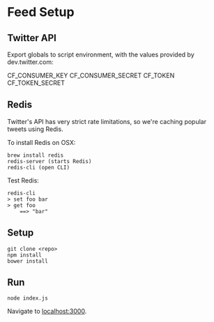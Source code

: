 # Feed Setup

## Twitter API

Export globals to script environment, with the
values provided by dev.twitter.com:

CF_CONSUMER_KEY
CF_CONSUMER_SECRET
CF_TOKEN
CF_TOKEN_SECRET

## Redis

Twitter's API has very strict rate limitations, so we're caching popular tweets using Redis.

To install Redis on OSX:

```
brew install redis
redis-server (starts Redis)
redis-cli (open CLI)
```

Test Redis:

```
redis-cli
> set foo bar
> get foo
	==> "bar"
```

## Setup

```
git clone <repo>
npm install
bower install
```

## Run

```
node index.js
```

Navigate to [localhost:3000](localhost:3000).